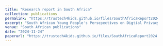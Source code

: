 ```yaml
---
title: "Research report in South Africa"
collection: publications
permalink: "https://trustech4kids.github.io/files/SouthAfricaReport2024.pdf"
excerpt: "South African Young People's Persepectives on Digtial Privacy"
venue: "South African publications"
date: "2024-11-24"
paperurl: "https://trustech4kids.github.io/files/SouthAfricaReport2024.pdf"
---
```

